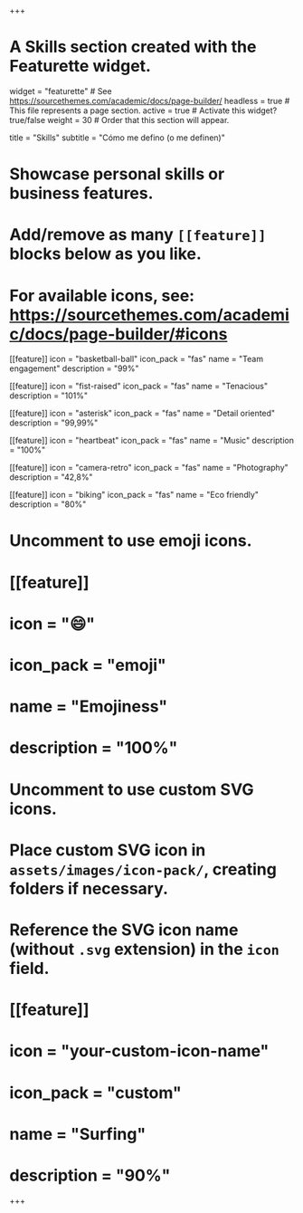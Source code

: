+++
# A Skills section created with the Featurette widget.
widget = "featurette"  # See https://sourcethemes.com/academic/docs/page-builder/
headless = true  # This file represents a page section.
active = true  # Activate this widget? true/false
weight = 30  # Order that this section will appear.

title = "Skills"
subtitle = "Cómo me defino (o me definen)"

# Showcase personal skills or business features.
# 
# Add/remove as many `[[feature]]` blocks below as you like.
# 
# For available icons, see: https://sourcethemes.com/academic/docs/page-builder/#icons

[[feature]]
  icon = "basketball-ball"
  icon_pack = "fas"
  name = "Team engagement"
  description = "99%"

[[feature]]
  icon = "fist-raised"
  icon_pack = "fas"
  name = "Tenacious"
  description = "101%"

[[feature]]
  icon = "asterisk"
  icon_pack = "fas"
  name = "Detail oriented"
  description = "99,99%"
  
[[feature]]
  icon = "heartbeat"
  icon_pack = "fas"
  name = "Music"
  description = "100%"  
  
[[feature]]
  icon = "camera-retro"
  icon_pack = "fas"
  name = "Photography"
  description = "42,8%"

[[feature]]
  icon = "biking"
  icon_pack = "fas"
  name = "Eco friendly"
  description = "80%"


# Uncomment to use emoji icons.
# [[feature]]
#  icon = ":smile:"
#  icon_pack = "emoji"
#  name = "Emojiness"
#  description = "100%"  

# Uncomment to use custom SVG icons.
# Place custom SVG icon in `assets/images/icon-pack/`, creating folders if necessary.
# Reference the SVG icon name (without `.svg` extension) in the `icon` field.
# [[feature]]
#  icon = "your-custom-icon-name"
#  icon_pack = "custom"
#  name = "Surfing"
#  description = "90%"

+++
